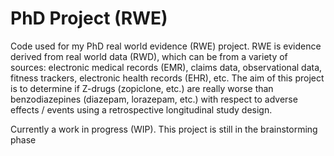 
<!-- README.md is generated from README.Rmd. Please edit that file -->

# PhD Project (RWE)

<!-- badges: start -->

<!-- badges: end -->

Code used for my PhD real world evidence (RWE) project. RWE is evidence
derived from real world data (RWD), which can be from a variety of
sources: electronic medical records (EMR), claims data, observational
data, fitness trackers, electronic health records (EHR), etc. The aim of
this project is to determine if Z-drugs (zopiclone, etc.) are really
worse than benzodiazepines (diazepam, lorazepam, etc.) with respect to
adverse effects / events using a retrospective longitudinal study
design.

Currently a work in progress (WIP). This project is still in the
brainstorming phase
